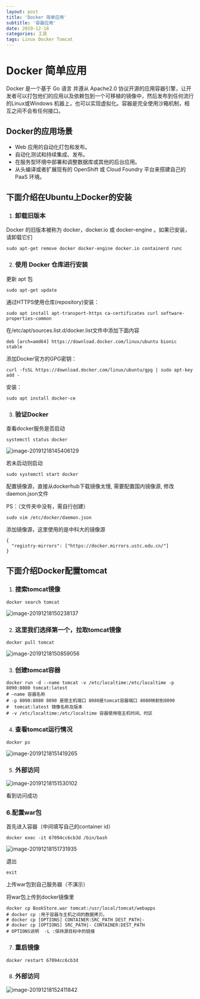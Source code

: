 ```yaml
---
layout: post
title: 'Docker 简单应用'
subtitle: '容器应用'
date: 2019-12-18
categories: 工具
tags: Linux Docker Tomcat
---
```




# Docker 简单应用

Docker 是一个基于 Go 语言 并遵从 Apache2.0 协议开源的应用容器引擎，让开发者可以打包他们的应用以及依赖包到一个可移植的镜像中，然后发布到任何流行的Linux或Windows 机器上，也可以实现虚拟化。容器是完全使用沙箱机制，相互之间不会有任何接口。

## Docker的应用场景

- Web 应用的自动化打包和发布。
- 自动化测试和持续集成、发布。
- 在服务型环境中部署和调整数据库或其他的后台应用。
- 从头编译或者扩展现有的 OpenShift 或 Cloud Foundry 平台来搭建自己的 PaaS 环境。

## 下面介绍在Ubuntu上Docker的安装

1. ### 卸载旧版本

Docker 的旧版本被称为 docker，docker.io 或 docker-engine 。如果已安装，请卸载它们

```shell
sudo apt-get remove docker docker-engine docker.io containerd runc
```

2. ### 使用 Docker 仓库进行安装

更新 apt 包

```shell
sudo apt-get update
```

通过HTTPS使用仓库(repository)安装：

```shell
sudo apt install apt-transport-https ca-certificates curl software-properties-common
```

在/etc/apt/sources.list.d/docker.list文件中添加下面内容

```shell
deb [arch=amd64] https://download.docker.com/linux/ubuntu bionic stable
```

添加Docker官方的GPG密钥：

```shell
curl -fsSL https://download.docker.com/linux/ubuntu/gpg | sudo apt-key add -
```

安装：

```shell
sudo apt install docker-ce
```

3. ### 验证Docker

查看docker服务是否启动

```shell
systemctl status docker
```

![image-20191218145406129](http://39.97.112.80:8080/pic/image-20191218145406129.png)

若未启动则启动

```shell
sudo systemctl start docker
```

配置镜像源，直接从dockerhub下载镜像太慢, 需要配置国内镜像源, 修改daemon.json文件

PS：（文件夹中没有，需自行创建）

```shell
sudo vim /etc/docker/daemon.json
```

添加镜像源，这里使用的是中科大的镜像源

```
{
  "registry-mirrors": ["https://docker.mirrors.ustc.edu.cn/"]
}  
```

## 下面介绍Docker配置tomcat

1. ### 搜索tomcat镜像

```shell
docker search tomcat
```

![image-20191218150238137](http://39.97.112.80:8080/pic/image-20191218150238137.png)

2. ### 这里我们选择第一个，拉取tomcat镜像

```shell
docker pull tomcat
```

![image-20191218150859056](http://39.97.112.80:8080/pic/image-20191218150859056.png)

3. ### 创建tomcat容器

```shell
docker run -d --name tomcat -v /etc/localtime:/etc/localtime -p 8090:8080 tomcat:latest
# –name 容器名称
# -p 8090:8080 8090 是宿主机端口 8080是tomcat容器端口 8080映射到8090
#  tomcat:latest 镜像名称及版本
# -v /etc/localtime:/etc/localtime 容器使用宿主机时间、时区
```

4. ### 查看tomcat运行情况

```shell
docker ps
```

![image-20191218151419265](http://39.97.112.80:8080/pic/image-20191218151419265.png)

5. ### 外部访问

![image-20191218151530102](http://39.97.112.80:8080/pic/image-20191218151530102.png)

看到访问成功

### 6.配置war包

首先进入容器（中间填写自己的container id）

```shell
docker exec -it 67094cc6cb3d /bin/bash
```

![image-20191218151731935](http://39.97.112.80:8080/pic/image-20191218151731935.png)

退出

```shell
exit
```

上传war包到自己服务器（不演示）

将war包上传到docker镜像里

```shell
docker cp BookStore.war tomcat:/usr/local/tomcat/webapps
# docker cp :用于容器与主机之间的数据拷贝。
# docker cp [OPTIONS] CONTAINER:SRC_PATH DEST_PATH|-
# docker cp [OPTIONS] SRC_PATH|- CONTAINER:DEST_PATH
# OPTIONS说明  -L :保持源目标中的链接
```

7. ### 重启镜像

```shell
docker restart 67094cc6cb3d
```

8. ### 外部访问

![image-20191218152411842](http://39.97.112.80:8080/pic/image-20191218152411842.png)